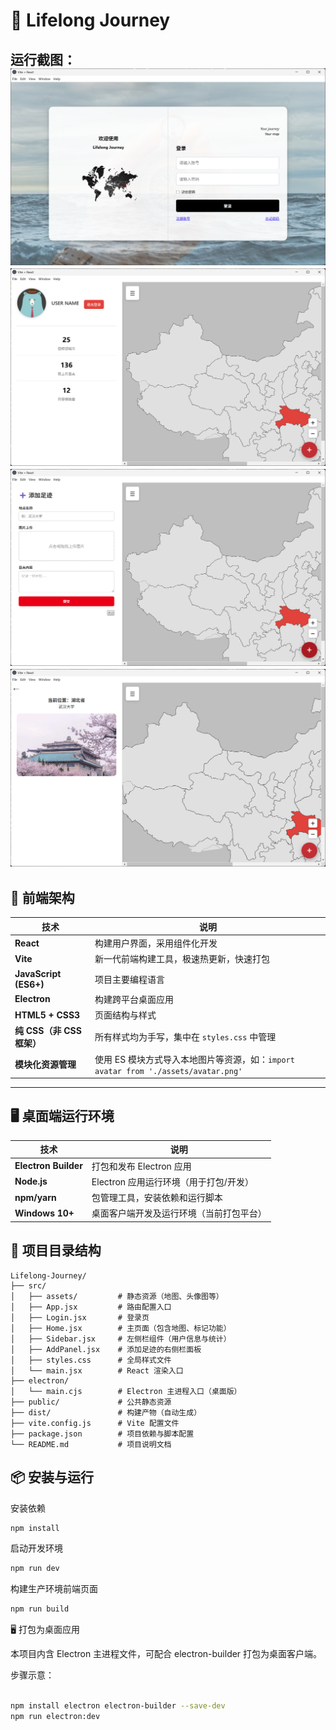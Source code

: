 
# 🧭 Lifelong Journey
运行截图：
![alt text](image.png)
![alt text](image-1.png)
![alt text](image-2.png)
![alt text](image-3.png)
---

## 🧱 前端架构

| 技术 | 说明 |
|------|------|
| **React** | 构建用户界面，采用组件化开发 |
| **Vite** | 新一代前端构建工具，极速热更新，快速打包 |
| **JavaScript (ES6+)** | 项目主要编程语言 |
| **Electron** | 构建跨平台桌面应用 |
| **HTML5 + CSS3** | 页面结构与样式 |
| **纯 CSS（非 CSS 框架）** | 所有样式均为手写，集中在 `styles.css` 中管理 |
| **模块化资源管理** | 使用 ES 模块方式导入本地图片等资源，如：`import avatar from './assets/avatar.png'` |

---

## 🖥️ 桌面端运行环境

| 技术 | 说明 |
|------|------|
| **Electron Builder** | 打包和发布 Electron 应用 |
| **Node.js** | Electron 应用运行环境（用于打包/开发） |
| **npm/yarn** | 包管理工具，安装依赖和运行脚本 |
| **Windows 10+** | 桌面客户端开发及运行环境（当前打包平台） |

## 📁 项目目录结构

```text
Lifelong-Journey/
├── src/
│   ├── assets/         # 静态资源（地图、头像图等）
│   ├── App.jsx         # 路由配置入口
│   ├── Login.jsx       # 登录页
│   ├── Home.jsx        # 主页面（包含地图、标记功能）
│   ├── Sidebar.jsx     # 左侧栏组件（用户信息与统计）
│   ├── AddPanel.jsx    # 添加足迹的右侧栏面板
│   ├── styles.css      # 全局样式文件
│   └── main.jsx        # React 渲染入口
├── electron/
│   └── main.cjs        # Electron 主进程入口（桌面版）
├── public/             # 公共静态资源
├── dist/               # 构建产物（自动生成）
├── vite.config.js      # Vite 配置文件
├── package.json        # 项目依赖与脚本配置
└── README.md           # 项目说明文档
```
## 📦 安装与运行

 安装依赖

```bash
npm install
```
启动开发环境
```bash
npm run dev
```
构建生产环境前端页面
```bash
npm run build
```
🖥 打包为桌面应用

 本项目内含 Electron 主进程文件，可配合 electron-builder 打包为桌面客户端。

步骤示意：
```bash

npm install electron electron-builder --save-dev
npm run electron:dev
```
